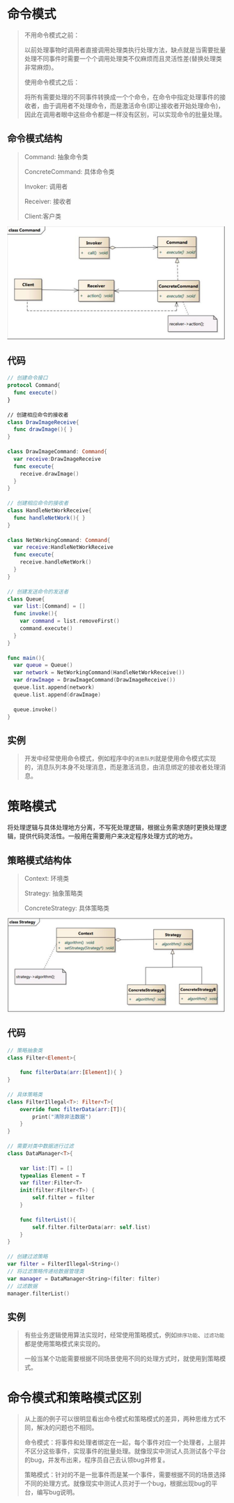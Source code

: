 # 命令模式

> 不用命令模式之前：
>
> 以前处理事物时调用者直接调用处理类执行处理方法，缺点就是当需要批量处理不同事件时需要一个个调用处理类不仅麻烦而且灵活性差(替换处理类非常麻烦)。
>
> 使用命令模式之后：
>
> 将所有需要处理的不同事件转换成一个个命令，在命令中指定处理事件的接收者，由于调用者不处理命令，而是激活命令(即让接收者开始处理命令)，因此在调用者眼中这些命令都是一样没有区别，可以实现命令的批量处理。

## 命令模式结构

> Command: 抽象命令类
>
> ConcreteCommand: 具体命令类
>
> Invoker: 调用者
>
> Receiver: 接收者
>
> Client:客户类

<img src="media/image-20200509230104459.png" width=500>

## 代码

```swift
// 创建命令接口
protocol Command{
  func execute()
}

// 创建相应命令的接收者
class DrawImageReceive{
  func drawImage(){ }
}

class DrawImageCommand: Command{
  var receive:DrawImageReceive
  func execute{
    receive.drawImage()
  }
}

// 创建相应命令的接收者
class HandleNetWorkReceive{
  func handleNetWork(){ }
}

class NetWorkingCommand: Command{
  var receive:HandleNetWorkReceive
  func execute{
    receive.handleNetWork()
  }
}

// 创建发送命令的发送者
class Queue{
  var list:[Command] = []
  func invoke(){
    var command = list.removeFirst()
    command.execute()
  }
}

func main(){
  var queue = Queue()
  var network = NetWorkingCommand(HandleNetWorkReceive())
  var drawImage = DrawImageCommand(DrawImageReceive())
  queue.list.append(network)
  queue.list.append(drawImage)
  
  queue.invoke()
}
```



## 实例

> 开发中经常使用命令模式，例如程序中的`消息队列`就是使用命令模式实现的，消息队列本身不处理消息，而是激活消息，由消息绑定的接收者处理消息。

# 策略模式

将处理逻辑与具体处理地方分离，不写死处理逻辑，根据业务需求随时更换处理逻辑，提供代码灵活性。一般用在需要用户来决定程序处理方式的地方。

## 策略模式结构体

> Context: 环境类
>
> Strategy: 抽象策略类
>
> ConcreteStrategy: 具体策略类

<img src="media/image-20200509230255562.png" width=500>

## 代码

```swift
// 策略抽象类
class Filter<Element>{
    
    func filterData(arr:[Element]){ }
}

// 具体策略类
class FilterIllegal<T>: Filter<T>{
    override func filterData(arr:[T]){
        print("清除非法数据")
    }
}

// 需要对类中数据进行过滤
class DataManager<T>{

    var list:[T] = []
    typealias Element = T
    var filter:Filter<T>
    init(filter:Filter<T>) {
        self.filter = filter
    }

    func filterList(){
        self.filter.filterData(arr: self.list)
    }
}

// 创建过滤策略
var filter = FilterIllegal<String>()
// 将过滤策略传递给数据管理类
var manager = DataManager<String>(filter: filter)
// 过滤数据
manager.filterList()
```



## 实例

> 有些业务逻辑使用算法实现时，经常使用策略模式，例如`排序功能`、`过滤功能`都是使用策略模式来实现的。
>
> 一般当某个功能需要根据不同场景使用不同的处理方式时，就使用到策略模式。

# 命令模式和策略模式区别

> 从上面的例子可以很明显看出命令模式和策略模式的差异，两种思维方式不同，解决的问题也不相同。
>
> 命令模式：将事件和处理者绑定在一起，每个事件对应一个处理者，上层并不区分这些事件，实现事件的批量处理。就像现实中测试人员测试各个平台的bug，并发布出来，程序员自己去认领bug并修复。
>
> 策略模式：针对的不是一批事件而是某一个事件，需要根据不同的场景选择不同的处理方式。就像现实中测试人员对于一个bug，根据出现bug的平台，编写bug说明。